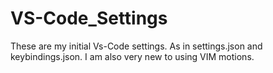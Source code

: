 # VS-Code_Settings
These are my initial Vs-Code settings. As in settings.json and keybindings.json. I am also very new to using VIM motions.
